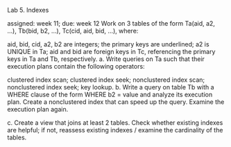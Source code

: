 Lab 5. Indexes

assigned: week 11; due: week 12
Work on 3 tables of the form Ta(aid, a2, …), Tb(bid, b2, …), Tc(cid, aid, bid, …), where:

aid, bid, cid, a2, b2 are integers;
the primary keys are underlined;
a2 is UNIQUE in Ta;
aid and bid are foreign keys in Tc, referencing the primary keys in Ta and Tb, respectively.
a. Write queries on Ta such that their execution plans contain the following operators:

clustered index scan;
clustered index seek;
nonclustered index scan;
nonclustered index seek;
key lookup.
b. Write a query on table Tb with a WHERE clause of the form WHERE b2 = value and analyze its execution plan. Create a nonclustered index that can speed up the query. Examine the execution plan again.

c. Create a view that joins at least 2 tables. Check whether existing indexes are helpful; if not, reassess existing indexes / examine the cardinality of the tables.


